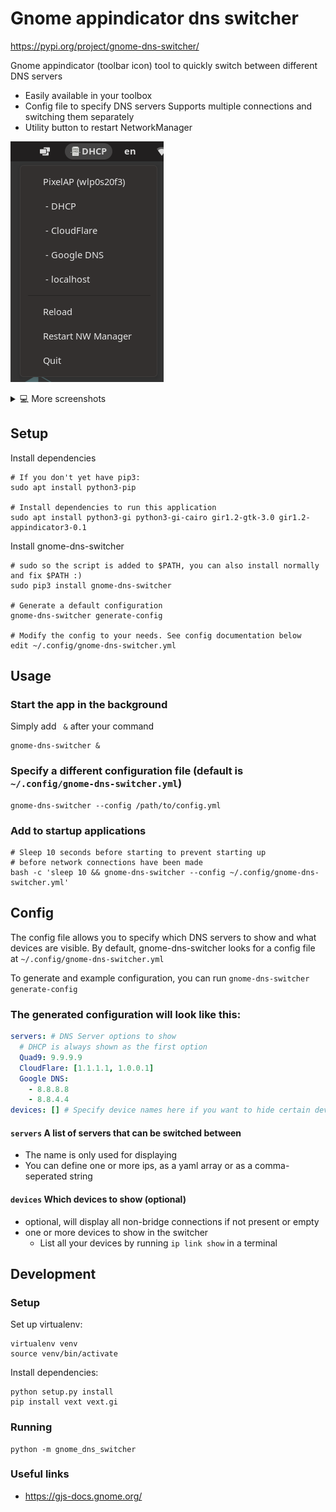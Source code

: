 # Gnome appindicator dns switcher
https://pypi.org/project/gnome-dns-switcher/

Gnome appindicator (toolbar icon) tool to quickly switch between different DNS servers
- Easily available in your toolbox
- Config file to specify DNS servers
Supports multiple connections and switching them separately
- Utility button to restart NetworkManager

![Screenshot of menu with DNS servers](./screenshots/menu.png)

<details>
<summary>💻 More screenshots</summary>

#### Easily available in your toolbar
![](./screenshots/appindicator.png)

#### Shows you what it's done, no surprises
![](./screenshots/notification.png)

#### Supports multiple connections and switching them separately
![](./screenshots/menu_multiple_connections.png)

</details>

## Setup
Install dependencies
```shell
# If you don't yet have pip3:
sudo apt install python3-pip

# Install dependencies to run this application
sudo apt install python3-gi python3-gi-cairo gir1.2-gtk-3.0 gir1.2-appindicator3-0.1
```

Install gnome-dns-switcher
```shell
# sudo so the script is added to $PATH, you can also install normally and fix $PATH :)
sudo pip3 install gnome-dns-switcher

# Generate a default configuration
gnome-dns-switcher generate-config

# Modify the config to your needs. See config documentation below
edit ~/.config/gnome-dns-switcher.yml
```

## Usage
### Start the app in the background
Simply add ` &` after your command
```shell
gnome-dns-switcher &
```

### Specify a different configuration file (default is `~/.config/gnome-dns-switcher.yml`)
```shell
gnome-dns-switcher --config /path/to/config.yml
```

### Add to startup applications
```shell
# Sleep 10 seconds before starting to prevent starting up 
# before network connections have been made
bash -c 'sleep 10 && gnome-dns-switcher --config ~/.config/gnome-dns-switcher.yml'
```

## Config
The config file allows you to specify which DNS servers to show and what devices are visible.
By default, gnome-dns-switcher looks for a config file at `~/.config/gnome-dns-switcher.yml`

To generate and example configuration, you can run `gnome-dns-switcher generate-config`
### The generated configuration will look like this:
```yaml
servers: # DNS Server options to show
  # DHCP is always shown as the first option
  Quad9: 9.9.9.9
  CloudFlare: [1.1.1.1, 1.0.0.1]
  Google DNS:
    - 8.8.8.8
    - 8.8.4.4
devices: [] # Specify device names here if you want to hide certain devices (ip link show)
```

#### `servers` A list of servers that can be switched between
- The name is only used for displaying
- You can define one or more ips, as a yaml array or as a comma-seperated string

#### `devices` Which devices to show (optional)
- optional, will display all non-bridge connections if not present or empty
- one or more devices to show in the switcher
    - List all your devices by running `ip link show` in a terminal

## Development

### Setup
Set up virtualenv:
```shell
virtualenv venv
source venv/bin/activate
```

Install dependencies:
```shell
python setup.py install
pip install vext vext.gi
```

### Running
```shell
python -m gnome_dns_switcher
```

### Useful links

- https://gjs-docs.gnome.org/
